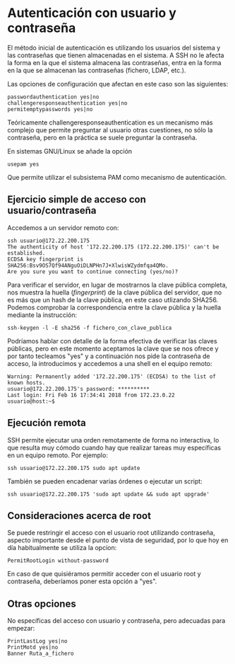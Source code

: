 # Autenticación con usuario y contraseña

El método inicial de autenticación es utilizando los usuarios del
sistema y las contraseñas que tienen almacenadas en el sistema. A SSH
no le afecta la forma en la que el sistema almacena las contraseñas, 
entra en la forma en la que se almacenan las contraseñas (fichero,
LDAP, etc.).

Las opciones de configuración que afectan en este caso son las
siguientes:

```
passwordauthentication yes|no
challengeresponseauthentication yes|no
permitemptypasswords yes|no
```

Teóricamente challengeresponseauthentication es un mecanismo más
complejo que permite preguntar al usuario otras cuestiones, no sólo la
contraseña, pero en la práctica se suele preguntar la contraseña.

En sistemas GNU/Linux se añade la opción

```
usepam yes
```

Que permite utilizar el subsistema PAM como mecanismo de
autenticación.

## Ejercicio simple de acceso con usuario/contraseña

Accedemos a un servidor remoto con:

```
ssh usuario@172.22.200.175
The authenticity of host '172.22.200.175 (172.22.200.175)' can't be established.
ECDSA key fingerprint is SHA256:Bsv9OS7Qf94ANguOiDLNPHn7J+XlwisWZydmfqa4QMo.
Are you sure you want to continue connecting (yes/no)? 
```

Para verificar el servidor, en lugar de mostrarnos la clave pública
completa, nos muestra la huella (*fingerprint*) de la clave pública
del servidor, que no es más que un hash de la clave pública, en este
caso utlizando SHA256. Podemos comprobar la correspondencia entre la
clave pública y la huella mediante la instrucción:

```
ssh-keygen -l -E sha256 -f fichero_con_clave_publica
```

Podríamos hablar con detalle de la forma efectiva de verificar las
claves públicas, pero en este momento aceptamos la clave que se nos
ofrece y por tanto tecleamos "yes" y a continuación nos pide la
contraseña de acceso, la introducimos y accedemos a una shell en el
equipo remoto:


```
Warning: Permanently added '172.22.200.175' (ECDSA) to the list of known hosts.
usuario@172.22.200.175's password: **********
Last login: Fri Feb 16 17:34:41 2018 from 172.23.0.22
usuario@host:~$ 
```

## Ejecución remota

SSH permite ejecutar una orden remotamente de forma no interactiva, lo
que resulta muy cómodo cuando hay que realizar tareas muy específicas
en un equipo remoto. Por ejemplo:

```
ssh usuario@172.22.200.175 sudo apt update
```

También se pueden encadenar varias órdenes o ejecutar un script:

```
ssh usuario@172.22.200.175 'sudo apt update && sudo apt upgrade'
```

## Consideraciones acerca de root

Se puede restringir el acceso con el usuario root utilizando
contraseña, aspecto importante desde el punto de vista de seguridad,
por lo que hoy en día habitualmente se utiliza la opcion:

```
PermitRootLogin without-password
```

En caso de que quisiéramos permitir acceder con el usuario root y
contraseña, deberíamos poner esta opción a "yes".

## Otras opciones

No específicas del acceso con usuario y contraseña, pero adecuadas
para empezar:

```
PrintLastLog yes|no
PrintMotd yes|no
Banner Ruta_a_fichero
```


